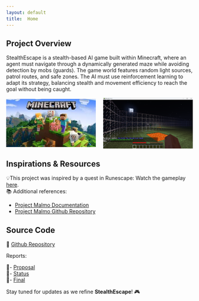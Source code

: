 ```yaml
---
layout: default
title:  Home
---
```


## **Project Overview**
StealthEscape is a stealth-based AI game built within Minecraft, where an agent must navigate through a dynamically generated maze while avoiding detection by mobs (guards). The game world features random light sources, patrol routes, and safe zones. The AI must use reinforcement learning to adapt its strategy, balancing stealth and movement efficiency to reach the goal without being caught.  

<div style="display: flex; justify-content: space-between; align-items: center;">
  <img src="./images/minecraft.jpg" alt="Minecraft Image" style="max-width: 48%; height: auto;">
  <img src="./images/maze.png" alt="Game Environment" style="max-width: 48%; height: auto;">
</div>

## **Inspirations & Resources**
💡This project was inspired by a quest in Runescape: Watch the gameplay [here](https://www.youtube.com/watch?v=2inuz7OXmK0&t=245s).  
📚 Additional references:  
- [Project Malmo Documentation](https://www.microsoft.com/en-us/research/project/project-malmo/)
- [Project Malmo Github Repository](https://github.com/microsoft/malmo)  

## **Source Code**
🔗 [Github Repository](https://github.com/akarshanjain/StealthEscape)

Reports:

📄- [Proposal](proposal.html)  
📄- [Status](status.html)  
📄- [Final](final.html)  

Stay tuned for updates as we refine **StealthEscape**! 🎮
